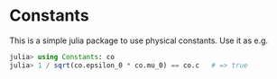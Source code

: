 # Constants

This is a simple julia package to use physical constants.  Use it as e.g.

```julia
julia> using Constants: co
julia> 1 / sqrt(co.epsilon_0 * co.mu_0) == co.c   # => true
```

